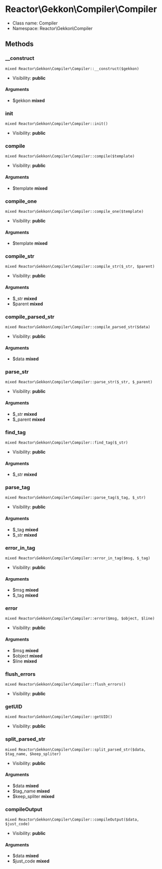 Reactor\Gekkon\Compiler\Compiler
===============






* Class name: Compiler
* Namespace: Reactor\Gekkon\Compiler







Methods
-------


### __construct

    mixed Reactor\Gekkon\Compiler\Compiler::__construct($gekkon)





* Visibility: **public**


#### Arguments
* $gekkon **mixed**



### init

    mixed Reactor\Gekkon\Compiler\Compiler::init()





* Visibility: **public**




### compile

    mixed Reactor\Gekkon\Compiler\Compiler::compile($template)





* Visibility: **public**


#### Arguments
* $template **mixed**



### compile_one

    mixed Reactor\Gekkon\Compiler\Compiler::compile_one($template)





* Visibility: **public**


#### Arguments
* $template **mixed**



### compile_str

    mixed Reactor\Gekkon\Compiler\Compiler::compile_str($_str, $parent)





* Visibility: **public**


#### Arguments
* $_str **mixed**
* $parent **mixed**



### compile_parsed_str

    mixed Reactor\Gekkon\Compiler\Compiler::compile_parsed_str($data)





* Visibility: **public**


#### Arguments
* $data **mixed**



### parse_str

    mixed Reactor\Gekkon\Compiler\Compiler::parse_str($_str, $_parent)





* Visibility: **public**


#### Arguments
* $_str **mixed**
* $_parent **mixed**



### find_tag

    mixed Reactor\Gekkon\Compiler\Compiler::find_tag($_str)





* Visibility: **public**


#### Arguments
* $_str **mixed**



### parse_tag

    mixed Reactor\Gekkon\Compiler\Compiler::parse_tag($_tag, $_str)





* Visibility: **public**


#### Arguments
* $_tag **mixed**
* $_str **mixed**



### error_in_tag

    mixed Reactor\Gekkon\Compiler\Compiler::error_in_tag($msg, $_tag)





* Visibility: **public**


#### Arguments
* $msg **mixed**
* $_tag **mixed**



### error

    mixed Reactor\Gekkon\Compiler\Compiler::error($msg, $object, $line)





* Visibility: **public**


#### Arguments
* $msg **mixed**
* $object **mixed**
* $line **mixed**



### flush_errors

    mixed Reactor\Gekkon\Compiler\Compiler::flush_errors()





* Visibility: **public**




### getUID

    mixed Reactor\Gekkon\Compiler\Compiler::getUID()





* Visibility: **public**




### split_parsed_str

    mixed Reactor\Gekkon\Compiler\Compiler::split_parsed_str($data, $tag_name, $keep_spliter)





* Visibility: **public**


#### Arguments
* $data **mixed**
* $tag_name **mixed**
* $keep_spliter **mixed**



### compileOutput

    mixed Reactor\Gekkon\Compiler\Compiler::compileOutput($data, $just_code)





* Visibility: **public**


#### Arguments
* $data **mixed**
* $just_code **mixed**


